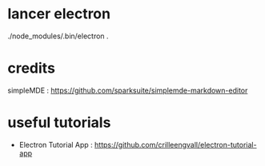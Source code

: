
# lancer electron
./node_modules/.bin/electron .


# credits
simpleMDE : https://github.com/sparksuite/simplemde-markdown-editor

# useful tutorials

- Electron Tutorial App : https://github.com/crilleengvall/electron-tutorial-app
